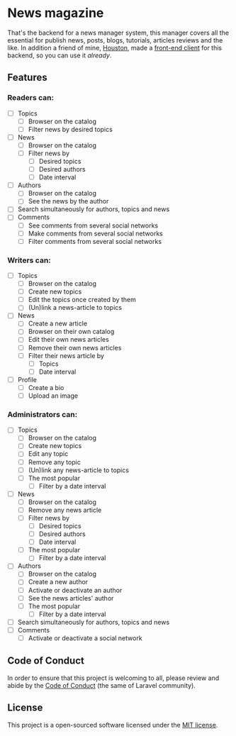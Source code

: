 # News magazine

That's the backend for a news manager system, this manager covers all the essential for publish news, posts, blogs, tutorials, articles reviews and the like. In addition a friend of mine, [Houston](), made a [front-end client]() for this backend, so you can use it _already_.

## Features

### Readers can:

- [ ] Topics
    - [ ] Browser on the catalog
    - [ ] Filter news by desired topics
- [ ] News
    - [ ] Browser on the catalog
    - [ ] Filter news by 
        - [ ] Desired topics
        - [ ] Desired authors
        - [ ] Date interval
- [ ] Authors
    - [ ] Browser on the catalog
    - [ ] See the news by the author
- [ ] Search simultaneously for authors, topics and news
- [ ] Comments
    - [ ] See comments from several social networks
    - [ ] Make comments from several social networks
    - [ ] Filter comments from several social networks

### Writers can:

- [ ] Topics
    - [ ] Browser on the catalog
    - [ ] Create new topics
    - [ ] Edit the topics once created by them
    - [ ] (Un)link a news-article to topics
- [ ] News
    - [ ] Create a new article
    - [ ] Browser on their own catalog
    - [ ] Edit their own news articles
    - [ ] Remove their own news articles
    - [ ] Filter their news article by 
        - [ ] Topics
        - [ ] Date interval
- [ ] Profile
    - [ ] Create a bio
    - [ ] Upload an image

### Administrators can:

- [ ] Topics
    - [ ] Browser on the catalog
    - [ ] Create new topics
    - [ ] Edit any topic
    - [ ] Remove any topic
    - [ ] (Un)link any news-article to topics
    - [ ] The most popular
        - [ ] Filter by a date interval
- [ ] News
    - [ ] Browser on the catalog
    - [ ] Remove any news article
    - [ ] Filter news by 
        - [ ] Desired topics
        - [ ] Desired authors
        - [ ] Date interval
    - [ ] The most popular
        - [ ] Filter by a date interval
- [ ] Authors
    - [ ] Browser on the catalog
    - [ ] Create a new author
    - [ ] Activate or deactivate an author
    - [ ] See the news articles' author
    - [ ] The most popular
        - [ ] Filter by a date interval
- [ ] Search simultaneously for authors, topics and news
- [ ] Comments
    - [ ] Activate or deactivate a social network

## Code of Conduct

In order to ensure that this project is welcoming to all, please review and abide by the [Code of Conduct](https://laravel.com/docs/contributions#code-of-conduct) (the same of Laravel community).

## License

This project is a open-sourced software licensed under the [MIT license](https://opensource.org/licenses/MIT).
